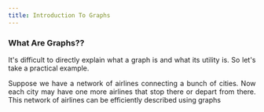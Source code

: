 ```yaml
---
title: Introduction To Graphs
---
```


### What Are Graphs??

<div style="text-align: justify">
It's difficult to directly explain what a graph is and what its utility is. So let's take a practical example.
  
Suppose we have a network of airlines connecting a bunch of cities. Now each city may have one more airlines that stop there or depart from there. This network of airlines can be efficiently described using graphs
</div> 
